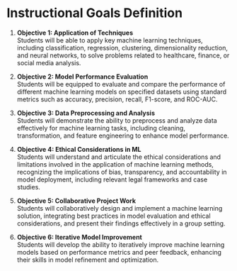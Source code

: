 Instructional Goals Definition
==============================

1. **Objective 1: Application of Techniques**  
   Students will be able to apply key machine learning techniques, including classification, regression, clustering, dimensionality reduction, and neural networks, to solve problems related to healthcare, finance, or social media analysis.

2. **Objective 2: Model Performance Evaluation**  
   Students will be equipped to evaluate and compare the performance of different machine learning models on specified datasets using standard metrics such as accuracy, precision, recall, F1-score, and ROC-AUC.

3. **Objective 3: Data Preprocessing and Analysis**  
   Students will demonstrate the ability to preprocess and analyze data effectively for machine learning tasks, including cleaning, transformation, and feature engineering to enhance model performance.

4. **Objective 4: Ethical Considerations in ML**  
   Students will understand and articulate the ethical considerations and limitations involved in the application of machine learning methods, recognizing the implications of bias, transparency, and accountability in model deployment, including relevant legal frameworks and case studies.

5. **Objective 5: Collaborative Project Work**  
   Students will collaboratively design and implement a machine learning solution, integrating best practices in model evaluation and ethical considerations, and present their findings effectively in a group setting.

6. **Objective 6: Iterative Model Improvement**  
   Students will develop the ability to iteratively improve machine learning models based on performance metrics and peer feedback, enhancing their skills in model refinement and optimization.